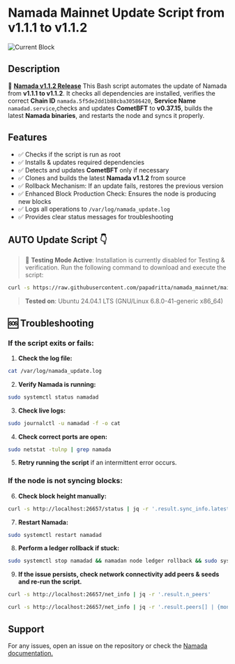 # Namada Mainnet Update Script from v1.1.1 to v1.1.2
![Current Block](https://img.shields.io/badge/Current_Block-861342-blue)

## Description
🔗 [**Namada v1.1.2 Release**](https://github.com/anoma/namada/releases/tag/v1.1.2)
This Bash script automates the update of Namada from **v1.1.1 to v1.1.2**. It checks all dependencies are installed, verifies the correct **Chain ID** `namada.5f5de2dd1b88cba30586420`, **Service Name** `namadad.service`,checks and updates **CometBFT** to **v0.37.15**, builds the latest **Namada binaries**, and restarts the node and syncs it properly.

## Features
- ✅ Checks if the script is run as root
- ✅ Installs & updates required dependencies
- ✅ Detects and updates **CometBFT** only if necessary
- ✅ Clones and builds the latest **Namada v1.1.2** from source
- ✅ Rollback Mechanism: If an update fails, restores the previous version
- ✅ Enhanced Block Production Check: Ensures the node is producing new blocks
- ✅ Logs all operations to `/var/log/namada_update.log`
- ✅ Provides clear status messages for troubleshooting

## AUTO Update Script :point_down:
> 🚧 **Testing Mode Active**: Installation is currently disabled for Testing & verification. 
Run the following command to download and execute the script:
```bash
curl -s https://raw.githubusercontent.com/papadritta/namada_mainnet/main/box/update_1.1.2.sh | sudo bash -e
```
> **Tested on**: Ubuntu 24.04.1 LTS (GNU/Linux 6.8.0-41-generic x86_64)

## 🆘 Troubleshooting

### If the script exits or fails:

1. **Check the log file:** 
```bash
cat /var/log/namada_update.log
```
2. **Verify Namada is running:**
```bash
sudo systemctl status namadad
```
3. **Check live logs:**
```bash
sudo journalctl -u namadad -f -o cat
```
4. **Check correct ports are open:**
```bash
sudo netstat -tulnp | grep namada
```
5. **Retry running the script** if an intermittent error occurs.

###  If the node is not syncing blocks:

6. **Check block height manually:**
```bash
curl -s http://localhost:26657/status | jq -r '.result.sync_info.latest_block_height'
```
7. **Restart Namada:**
```bash
sudo systemctl restart namadad
```
8. **Perform a ledger rollback if stuck:**
```bash
sudo systemctl stop namadad && namadan node ledger rollback && sudo systemctl start namadad
```
9. **If the issue persists, check network connectivity add peers & seeds and re-run the script.**
```bash
curl -s http://localhost:26657/net_info | jq -r '.result.n_peers'
```
```bash
curl -s http://localhost:26657/net_info | jq -r '.result.peers[] | {moniker: .node_info.moniker, remote_ip: .remote_ip}'
```
## Support
For any issues, open an issue on the repository or check the [Namada documentation.](https://docs.namada.net)

